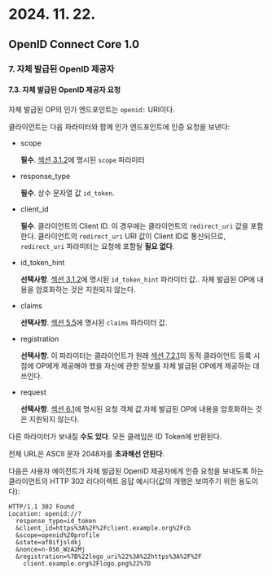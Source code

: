 # 2024. 11. 22.

## OpenID Connect Core 1.0

### 7. 자체 발급된 OpenID 제공자

#### 7.3. 자체 발급된 OpenID 제공자 요청

자체 발급된 OP의 인가 엔드포인트는 `openid:` URI이다.

클라이언트는 다음 파라미터와 함께 인가 엔드포인트에 인증 요청을 보낸다:

* scope

  **필수**. [섹션 3.1.2][oidc-core-section-3-1-2]에 명시된 `scope` 파라미터

* response_type

  **필수**. 상수 문자열 값 `id_token`.

* client_id

  **필수**. 클라이언트의 Client ID. 이 경우에는 클라이언트의 `redirect_uri` 값을 포함한다. 클라이언트의 `redirect_uri` URI 값이 Client ID로 통신되므로, `redirect_uri` 파라미터는 요청에 포함될 **필요 없다**.

* id_token_hint

  **선택사항**. [섹션 3.1.2][oidc-core-section-3-1-2]에 명시된 `id_token_hint` 파라미터 값.. 자체 발급된 OP에 내용을 암호화하는 것은 지원되지 않는다.

* claims

  **선택사항**. [섹션 5.5][oidc-core-section-5-5]에 명시된 `claims` 파라미터 값.

* registration

  **선택사항**. 이 파라미터는 클라이언트가 원래 [섹션 7.2.1][oidc-core-section-7-2-1]의 동적 클라이언트 등록 시점에 OP에게 제공해야 했을 자신에 관한 정보를 자체 발급된 OP에게 제공하는 데 쓰인다. 

* request

  **선택사항**. [섹션 6.1][oidc-core-section-6-1]에 명시된 요청 객체 값.자체 발급된 OP에 내용을 암호화하는 것은 지원되지 않는다.

다른 파라미터가 보내질 **수도 있다**. 모든 클레임은 ID Token에 반환된다.

전체 URL은 ASCII 문자 2048자를 **초과해선 안된다**.

다음은 사용자 에이전트가 자체 발급된 OpenID 제공자에게 인증 요청을 보내도록 하는 클라이언트의 HTTP 302 리다이렉트 응답 예시다(값의 개행은 보여주기 위한 용도이다):

```
HTTP/1.1 302 Found
Location: openid://?
  response_type=id_token
  &client_id=https%3A%2F%2Fclient.example.org%2Fcb
  &scope=openid%20profile
  &state=af0ifjsldkj
  &nonce=n-0S6_WzA2Mj
  &registration=%7B%22logo_uri%22%3A%22https%3A%2F%2F
    client.example.org%2Flogo.png%22%7D
```



[oidc-core-section-3-1-2]: https://openid.net/specs/openid-connect-core-1_0.html#AuthorizationEndpoint
[oidc-core-section-5-5]: https://openid.net/specs/openid-connect-core-1_0.html#ClaimsParameter
[oidc-core-section-7-2-1]: https://openid.net/specs/openid-connect-core-1_0.html#RegistrationParameter
[oidc-core-section-6-1]: https://openid.net/specs/openid-connect-core-1_0.html#RegistrationParameter